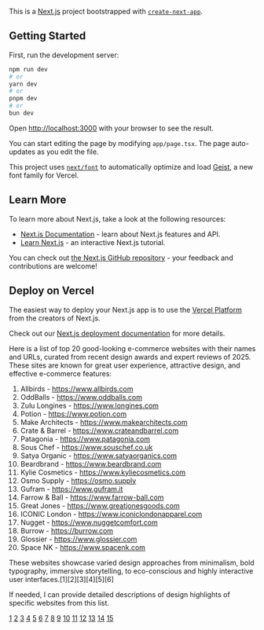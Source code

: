 This is a [Next.js](https://nextjs.org) project bootstrapped with [`create-next-app`](https://nextjs.org/docs/app/api-reference/cli/create-next-app).

## Getting Started

First, run the development server:

```bash
npm run dev
# or
yarn dev
# or
pnpm dev
# or
bun dev
```

Open [http://localhost:3000](http://localhost:3000) with your browser to see the result.

You can start editing the page by modifying `app/page.tsx`. The page auto-updates as you edit the file.

This project uses [`next/font`](https://nextjs.org/docs/app/building-your-application/optimizing/fonts) to automatically optimize and load [Geist](https://vercel.com/font), a new font family for Vercel.

## Learn More

To learn more about Next.js, take a look at the following resources:

- [Next.js Documentation](https://nextjs.org/docs) - learn about Next.js features and API.
- [Learn Next.js](https://nextjs.org/learn) - an interactive Next.js tutorial.

You can check out [the Next.js GitHub repository](https://github.com/vercel/next.js) - your feedback and contributions are welcome!

## Deploy on Vercel

The easiest way to deploy your Next.js app is to use the [Vercel Platform](https://vercel.com/new?utm_medium=default-template&filter=next.js&utm_source=create-next-app&utm_campaign=create-next-app-readme) from the creators of Next.js.

Check out our [Next.js deployment documentation](https://nextjs.org/docs/app/building-your-application/deploying) for more details.


Here is a list of top 20 good-looking e-commerce websites with their names and URLs, curated from recent design awards and expert reviews of 2025. These sites are known for great user experience, attractive design, and effective e-commerce features:

1. Allbirds - https://www.allbirds.com  
2. OddBalls - https://www.oddballs.com  
3. Zulu Longines - https://www.longines.com  
4. Potion - https://www.potion.com  
5. Make Architects - https://www.makearchitects.com  
6. Crate & Barrel - https://www.crateandbarrel.com  
7. Patagonia - https://www.patagonia.com  
8. Sous Chef - https://www.souschef.co.uk  
9. Satya Organic - https://www.satyaorganics.com  
10. Beardbrand - https://www.beardbrand.com  
11. Kylie Cosmetics - https://www.kyliecosmetics.com  
12. Osmo Supply - https://osmo.supply  
13. Gufram - https://www.gufram.it  
14. Farrow & Ball - https://www.farrow-ball.com  
15. Great Jones - https://www.greatjonesgoods.com  
16. ICONIC London - https://www.iconiclondonapparel.com  
17. Nugget - https://www.nuggetcomfort.com  
18. Burrow - https://burrow.com  
19. Glossier - https://www.glossier.com  
20. Space NK - https://www.spacenk.com  

These websites showcase varied design approaches from minimalism, bold typography, immersive storytelling, to eco-conscious and highly interactive user interfaces.[1][2][3][4][5][6]

If needed, I can provide detailed descriptions of design highlights of specific websites from this list.

[1](https://wisepops.com/blog/ecommerce-website-design-examples)
[2](https://www.hostinger.com/in/tutorials/ecommerce-website-examples)
[3](https://www.spinxdigital.com/blog/best-website-design/)
[4](https://www.shopify.com/in/blog/best-ecommerce-sites)
[5](https://www.limely.co.uk/blog/the-best-ecommerce-website-designs-of-2025)
[6](https://elementor.com/blog/best-ecommerce-websites/)
[7](https://www.awwwards.com/websites/e-commerce/)
[8](https://www.cssdesignawards.com/website-gallery?feature=ecommerce)
[9](https://ecomm.design)
[10](https://www.bigcommerce.com/blog/best-ecommerce-stores/)
[11](https://baymard.com/ecommerce-design-examples)
[12](https://www.siegemedia.com/strategy/ecommerce-website-examples)
[13](https://www.optimonk.com/ecommerce-ux-trends/)
[14](https://www.wix.com/blog/ecommerce-website-examples)
[15](https://www.sitebuilderreport.com/inspiration/ecommerce-website-examples)
